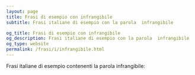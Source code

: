 ```yaml
---
layout: page
title: Frasi di esempio con infrangibile 
subtitle: Frasi italiane di esempio con la parola  infrangibile

og_title: Frasi di esempio con infrangibile 
og_description: Frasi italiane di esempio con la parola  infrangibile
og_type: website
permalink: /frasi/i/infrangibile.html
---
```


Frasi italiane di esempio contenenti la parola infrangibile:


